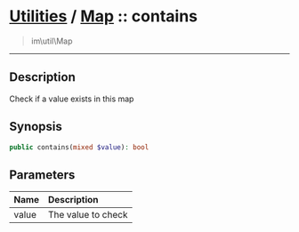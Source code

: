 # [Utilities](util.md) / [Map](util-Map.md) :: contains
 > im\util\Map
____

## Description
Check if a value exists in this map

## Synopsis
```php
public contains(mixed $value): bool
```

## Parameters
| Name | Description |
| :--- | :---------- |
| value | The value to check |
